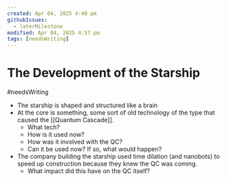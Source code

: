 ```yaml
---
created: Apr 04, 2025 4:49 pm
githubIssues:
  - laterMilestone
modified: Apr 04, 2025 4:57 pm
tags: [needsWriting]
---
```


# The Development of the Starship

#needsWriting 

- The starship is shaped and structured like a brain
- At the core is something, some sort of old technology of the type that caused the [[Quantum Cascade]]. 
	- What tech?
	- How is it used now?
	- How was it involved with the QC?
	- Can it be used now? If so, what would happen?
- The company building the starship used time dilation (and nanobots) to speed up construction because they knew the QC was coming.
	- What impact did this have on the QC itself?